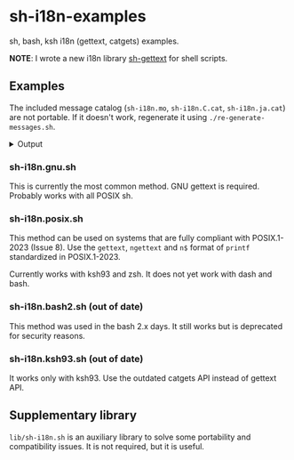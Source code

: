 # sh-i18n-examples

sh, bash, ksh i18n (gettext, catgets) examples.

**NOTE**: I wrote a new i18n library [sh-gettext](https://github.com/ko1nksm/sh-gettext) for shell scripts.

## Examples

The included message catalog (`sh-i18n.mo`, `sh-i18n.C.cat`, `sh-i18n.ja.cat`) are not portable. If it doesn't work, regenerate it using `./re-generate-messages.sh`.

<details>
<summary>Output</summary>

```console
$ LANG=C dash sh-i18n.gnu.sh
Hello World!
My name is Koichi Nakashima
I have 2 oranges

$ LANG=ja_JP.UTF-8 dash sh-i18n.gnu.sh
こんにちは世界！
クォートなしの\\はバックスラッシュを意味します
クォートなしの\はバックスラッシュを意味します
クォートなしの\\はバックスラッシュを意味します
私の名前は Koichi Nakashima です
私の名前は Nakashima Koichi です
私はペンを2本持っています
私はリンゴを%d個持っています
\tはタブです
        はタブです
\tはタブです
\tはタブです
\tはタブです

$ LANG=ja_JP.UTF-8 ksh sh-i18n.posix.sh
こんにちは世界！
クォートなしの\\はバックスラッシュを意味します
クォートなしの\\はバックスラッシュを意味します
クォートなしの\\はバックスラッシュを意味します
私の名前は Koichi Nakashima です
私はペンを2本持っています
\tはタブです
\tはタブです
        はタブです
        はタブです
\tはタブです
\tはタブです

$ LANG=ja_JP.UTF-8 ksh sh-i18n.ksh93.sh
こんにちは世界！
私の名前は Koichi Nakashima です
私はペンを 2 本持っています
```

</details>

### sh-i18n.gnu.sh

This is currently the most common method. GNU gettext is required. Probably works with all POSIX sh. 

### sh-i18n.posix.sh

This method can be used on systems that are fully compliant with POSIX.1-2023 (Issue 8). Use the `gettext`, `ngettext` and `n$` format of `printf` standardized in POSIX.1-2023.

Currently works with ksh93 and zsh. It does not yet work with dash and bash.

### sh-i18n.bash2.sh (out of date)

This method was used in the bash 2.x days. It still works but is deprecated for security reasons.

### sh-i18n.ksh93.sh (out of date)

It works only with ksh93. Use the outdated catgets API instead of gettext API.

## Supplementary library

`lib/sh-i18n.sh` is an auxiliary library to solve some portability and compatibility issues. It is not required, but it is useful.
